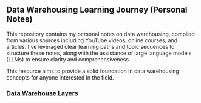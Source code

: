 ## Data Warehousing Learning Journey (Personal Notes)

This repository contains my personal notes on data warehousing, compiled from various sources including YouTube videos, online courses, and articles. I've leveraged clear learning paths and topic sequences to structure these notes, along with the assistance of large language models (LLMs) to ensure clarity and comprehensiveness. 

This resource aims to provide a solid foundation in data warehousing concepts for anyone interested in the field.

### [Data Warehouse Layers](./layers.md)
